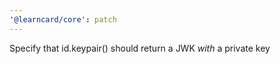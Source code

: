 ```yaml
---
'@learncard/core': patch
---
```


Specify that id.keypair() should return a JWK _with_ a private key
